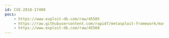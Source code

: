 ```yaml
---
id: CVE-2018-17408
pocs:
    - https://www.exploit-db.com/raw/45505
    - https://raw.githubusercontent.com/rapid7/metasploit-framework/master/modules/exploits/windows/fileformat/zahir_enterprise_plus_csv.rb
    - https://www.exploit-db.com/raw/45560
---
```

